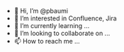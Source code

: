 - 👋 Hi, I’m @pbaumi
- 👀 I’m interested in Confluence, Jira
- 🌱 I’m currently learning ...
- 💞️ I’m looking to collaborate on ...
- 📫 How to reach me ...

<!---
pbaumi/pbaumi is a ✨ special ✨ repository because its `README.md` (this file) appears on your GitHub profile.
You can click the Preview link to take a look at your changes.
--->
